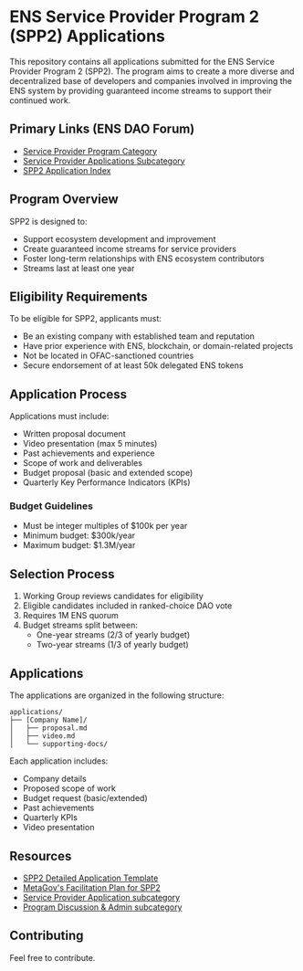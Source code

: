 # ENS Service Provider Program 2 (SPP2) Applications

This repository contains all applications submitted for the ENS Service Provider Program 2 (SPP2). The program aims to create a more diverse and decentralized base of developers and companies involved in improving the ENS system by providing guaranteed income streams to support their continued work.

## Primary Links (ENS DAO Forum)

- [Service Provider Program Category](https://discuss.ens.domains/c/service-provider-program/75)
- [Service Provider Applications Subcategory](https://discuss.ens.domains/c/service-provider-program/service-provider-applications/76)
- [SPP2 Application Index](https://discuss.ens.domains/t/spp2-application-index/20495/4)

## Program Overview

SPP2 is designed to:

- Support ecosystem development and improvement
- Create guaranteed income streams for service providers
- Foster long-term relationships with ENS ecosystem contributors
- Streams last at least one year

## Eligibility Requirements

To be eligible for SPP2, applicants must:

- Be an existing company with established team and reputation
- Have prior experience with ENS, blockchain, or domain-related projects
- Not be located in OFAC-sanctioned countries
- Secure endorsement of at least 50k delegated ENS tokens

## Application Process

Applications must include:

- Written proposal document
- Video presentation (max 5 minutes)
- Past achievements and experience
- Scope of work and deliverables
- Budget proposal (basic and extended scope)
- Quarterly Key Performance Indicators (KPIs)

### Budget Guidelines

- Must be integer multiples of $100k per year
- Minimum budget: $300k/year
- Maximum budget: $1.3M/year

## Selection Process

1. Working Group reviews candidates for eligibility
2. Eligible candidates included in ranked-choice DAO vote
3. Requires 1M ENS quorum
4. Budget streams split between:
   - One-year streams (2/3 of yearly budget)
   - Two-year streams (1/3 of yearly budget)

## Applications

The applications are organized in the following structure:

```
applications/
├── [Company Name]/
│   ├── proposal.md
│   ├── video.md
│   └── supporting-docs/
```

Each application includes:

- Company details
- Proposed scope of work
- Budget request (basic/extended)
- Past achievements
- Quarterly KPIs
- Video presentation

## Resources

- [SPP2 Detailed Application Template](https://discuss.ens.domains/t/spp2-company-detailed-application-template/20341/2)
- [MetaGov's Facilitation Plan for SPP2](https://discuss.ens.domains/t/metagov-s-facilitation-plan-for-spp2/20340)
- [Service Provider Application subcategory](https://discuss.ens.domains/c/service-provider-program/service-provider-applications/76)
- [Program Discussion & Admin subcategory](https://discuss.ens.domains/c/service-provider-program/program-discussion-and-admin/78)

## Contributing

Feel free to contribute.
